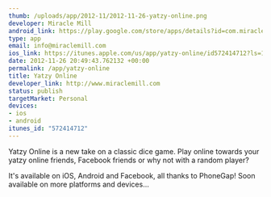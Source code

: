 ```yaml
--- 
thumb: /uploads/app/2012-11/2012-11-26-yatzy-online.png
developer: Miracle Mill
android_link: https://play.google.com/store/apps/details?id=com.miraclemill.yatzyonline
type: app
email: info@miraclemill.com
ios_link: https://itunes.apple.com/us/app/yatzy-online/id572414712?ls=1%26mt=8
date: 2012-11-26 20:49:43.762132 +00:00
permalink: /app/yatzy-online
title: Yatzy Online
developer_link: http://www.miraclemill.com
status: publish
targetMarket: Personal
devices: 
- ios
- android
itunes_id: "572414712"
---
```


Yatzy Online is a new take on a classic dice game.
Play online towards your yatzy online friends, Facebook friends or why not with a random player?

It's available on iOS, Android and Facebook, all thanks to PhoneGap!
Soon available on more platforms and devices...

